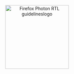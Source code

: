 <p align="center">
<img width="200" src="/static/logo-sadi.png" alt="Firefox Photon RTL guidelineslogo"></a></p>
</p>

